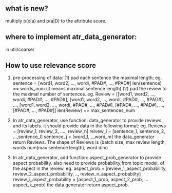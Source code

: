 ## what is new?
multiply p(x|a) and p(a|D) to the attribute score.

## where to implement atr_data_generator:
in util/coarse/

## How to use relevance score
1. pre-processing of data:
   (1) pad each sentence the maximal length;
       eg. sentence = [word1, word2, ..., wordi, #PAD#, ..., #PAD#]
           len(sentence) == words_num (it means maximal sentence length)
   (2) pad the review to the maximal number of sentences.
       eg. Review = [[word1, word2, ..., wordi, #PAD#, ..., #PAD#],
                     [word1, word2, ..., wordi, #PAD#, ..., #PAD#],
                     ...,
                     [word1, word2, ..., wordi, #PAD#, ..., #PAD#],
                     [#PAD#, ..., #PAD#],
                     ...,
                     [#PAD#, ..., #PAD#]]
           len(Review) == max_sentences_num
           
2. In atr_data_generator, use function: data_generator to provide reviews and its labels.
   it should provide data in the following format:
   eg. Reviews = [review_1, review_2, ...., review_n]
       reivew_i = [sentence_1, sentence_2, ...,sentence_l]
       sentence_j = [word_1,...,word_m]
       the data_generator return Reviews. The shape of Reviews is (batch size, max review length, words num(max sentence length), word dim)

3. In atr_data_generator, add function: aspect_prob_generator to provide aspect probability.
   also need to provide probability,from topic model, of the aspect in the review.
   eg. aspect_prob = [review_1_aspect_probability,
                      review_2_aspect_probability,
                      ..,
                      review_n_aspect_probabilty]
       review_i_aspect_probability = [aspect_1_prob, aspect_2_prob, ... aspect_k_prob]
       the data generator return aspect_prob.